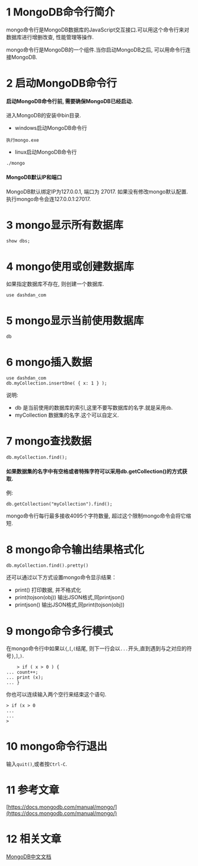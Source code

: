 1 MongoDB命令行简介
===

mongo命令行是MongoDB数据库的JavaScript交互接口.可以用这个命令行来对数据库进行增删改查, 性能管理等操作.

mongo命令行是MongoDB的一个组件.当你启动MongoDB之后, 可以用命令行连接MongoDB.

2 启动MongoDB命令行
===

<div class="bs-callout bs-callout-warning">
    <h4>启动MongoDB命令行前, 需要确保MongoDB已经启动.</h4>
</div>

进入MongoDB的安装中bin目录.

- windows启动MongoDB命令行

```
执行mongo.exe
```
- linux启动MongoDB命令行

```
./mongo
```
<div class="bs-callout bs-callout-warning">
    <h4>MongoDB默认IP和端口</h4>
	MongoDB默认绑定IP为127.0.0.1, 端口为 27017. 如果没有修改mongo默认配置.执行mongo命令会连127.0.0.1:27017.
</div>

3 mongo显示所有数据库
===

```
show dbs;
```

4 mongo使用或创建数据库
===

如果指定数据库不存在, 则创建一个数据库.

```
use dashdan_com
```
	
5 mongo显示当前使用数据库
===

```
db
```

6 mongo插入数据
===

```
use dashdan_com
db.myCollection.insertOne( { x: 1 } );
```

说明:

* db 是当前使用的数据库的索引,这里不要写数据库的名字.就是采用`db`.
* myCollection 数据集的名字.这个可以自定义.

7 mongo查找数据
===

```
db.myCollection.find();
```

<div class="bs-callout bs-callout-success">
    <h4>如果数据集的名字中有空格或者特殊字符可以采用db.getCollection()的方式获取.</h4>
</div>

例:

```
db.getCollection("myCollection").find();
```

mongo命令行每行最多接收4095个字符数量, 超过这个限制mongo命令会将它缩短.

8 mongo命令输出结果格式化
===

```
db.myCollection.find().pretty()
```

还可以通过以下方式设置mongo命令显示结果：

* print() 打印数据, 并不格式化
* print(tojson(obj)) 输出JSON格式,同printjson()
* printjson() 输出JSON格式,同print(tojson(obj))

9 mongo命令多行模式
===

在mongo命令行中如果以`{`,`[`,`(`结尾, 则下一行会以`...`开头,直到遇到与之对应的符号`}`,`]`,`)`.
```
	> if ( x > 0 ) {
... count++;
... print (x);
... }
```

你也可以连续输入两个空行来结束这个语句.
```
> if (x > 0
...
...
>
```

10 mongo命令行退出
===

输入`quit()`,或者按`Ctrl-C`.

11 参考文章
===

[https://docs.mongodb.com/manual/mongo/](https://docs.mongodb.com/manual/mongo/)


12 相关文章
===

[MongoDB中文文档](http://localhost/article/mongodb/index.html)

